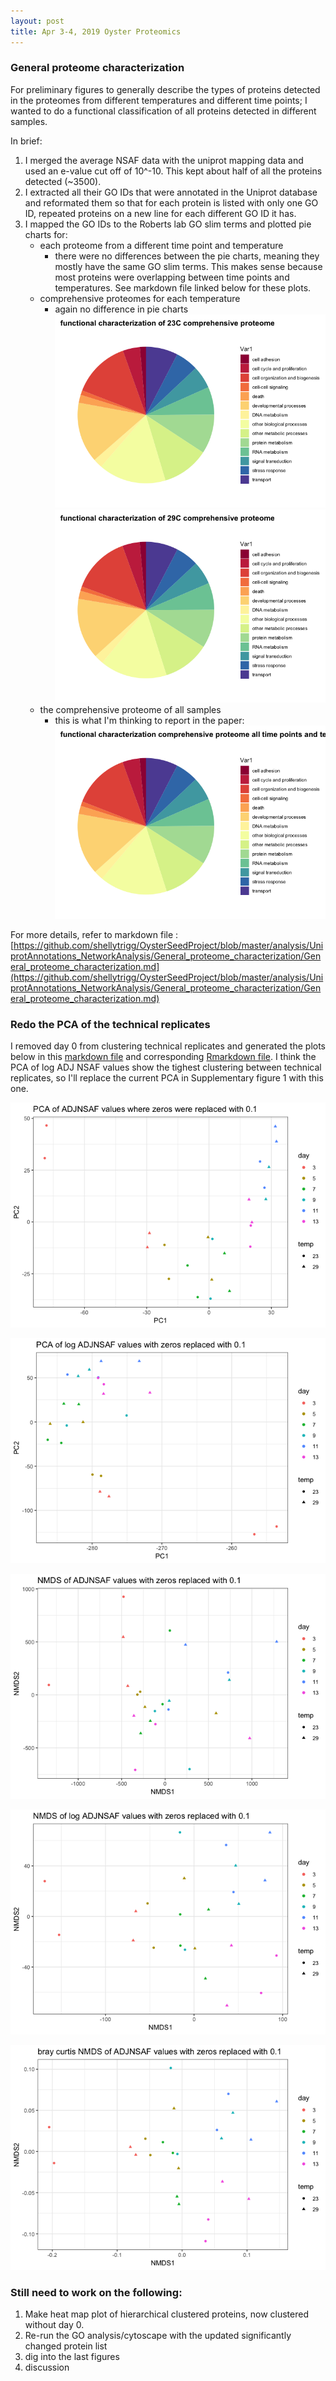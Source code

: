 ```yaml
---
layout: post
title: Apr 3-4, 2019 Oyster Proteomics
---
```


### General proteome characterization

For preliminary figures to generally describe the types of proteins detected in the proteomes from different temperatures and different time points; I wanted to do a functional classification of all proteins detected in different samples. 

In brief:

1. I merged the average NSAF data with the uniprot mapping data and used an e-value cut off of 10^-10. This kept about half of all the proteins detected (~3500). 
2. I extracted all their GO IDs that were annotated in the Uniprot database and reformated them so that for each protein is listed with only one GO ID, repeated proteins on a new line for each different GO ID it has.
3. I mapped the GO IDs to the Roberts lab GO slim terms and plotted pie charts for:
	- each proteome from a different time point and temperature
		- there were no differences between the pie charts, meaning they mostly have the same GO slim terms. This makes sense because most proteins were overlapping between time points and temperatures. See markdown file linked below for these plots. 
	- comprehensive proteomes for each temperature 
		- again no difference in pie charts
		![img](https://raw.githubusercontent.com/shellytrigg/OysterSeedProject/master/analysis/UniprotAnnotations_NetworkAnalysis/General_proteome_characterization/General_proteome_characterization_files/figure-markdown_github/pie_charts_Temp_comprehensive_proteome-1.png)
		![img](https://raw.githubusercontent.com/shellytrigg/OysterSeedProject/master/analysis/UniprotAnnotations_NetworkAnalysis/General_proteome_characterization/General_proteome_characterization_files/figure-markdown_github/pie_charts_Temp_comprehensive_proteome-2.png)
	- the comprehensive proteome of all samples
		- this is what I'm thinking to report in the paper: 
		![img](https://raw.githubusercontent.com/shellytrigg/OysterSeedProject/master/analysis/UniprotAnnotations_NetworkAnalysis/General_proteome_characterization/General_proteome_characterization_files/figure-markdown_github/pie_chart_comprehensive_proteome-1.png) 

For more details, refer to markdown file :  [https://github.com/shellytrigg/OysterSeedProject/blob/master/analysis/UniprotAnnotations_NetworkAnalysis/General_proteome_characterization/General_proteome_characterization.md](https://github.com/shellytrigg/OysterSeedProject/blob/master/analysis/UniprotAnnotations_NetworkAnalysis/General_proteome_characterization/General_proteome_characterization.md)


### Redo the PCA of the technical replicates

I removed day 0 from clustering technical replicates and generated the plots below in this [markdown file](https://github.com/shellytrigg/OysterSeedProject/blob/master/analysis/nmds_R/nmds_analysis_like_Emmas/ClusteringTechnicalReplicates_noDay0.md) and corresponding [Rmarkdown file](https://github.com/shellytrigg/OysterSeedProject/blob/master/analysis/nmds_R/nmds_analysis_like_Emmas/ClusteringTechnicalReplicates_noDay0.Rmd). I think the PCA of log ADJ NSAF values show the tighest clustering between technical replicates, so I'll replace the current PCA in Supplementary figure 1 with this one.

![img](https://raw.githubusercontent.com/shellytrigg/OysterSeedProject/master/analysis/nmds_R/nmds_analysis_like_Emmas/ClusteringTechnicalReplicates_noDay0_files/figure-markdown_github/unnamed-chunk-4-1.png)

![img](https://raw.githubusercontent.com/shellytrigg/OysterSeedProject/master/analysis/nmds_R/nmds_analysis_like_Emmas/ClusteringTechnicalReplicates_noDay0_files/figure-markdown_github/unnamed-chunk-5-1.png)

![img](https://raw.githubusercontent.com/shellytrigg/OysterSeedProject/master/analysis/nmds_R/nmds_analysis_like_Emmas/ClusteringTechnicalReplicates_noDay0_files/figure-markdown_github/unnamed-chunk-6-1.png)

![img](https://raw.githubusercontent.com/shellytrigg/OysterSeedProject/master/analysis/nmds_R/nmds_analysis_like_Emmas/ClusteringTechnicalReplicates_noDay0_files/figure-markdown_github/unnamed-chunk-7-1.png)

![img](https://raw.githubusercontent.com/shellytrigg/OysterSeedProject/master/analysis/nmds_R/nmds_analysis_like_Emmas/ClusteringTechnicalReplicates_noDay0_files/figure-markdown_github/unnamed-chunk-8-1.png)


### Still need to work on the following:

1. Make heat map plot of hierarchical clustered proteins, now clustered without day 0.
2. Re-run the GO analysis/cytoscape with the updated significantly changed protein list
3. dig into the last figures
4. discussion
